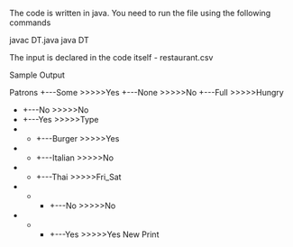 The code is written in java. You need to run the file using the following commands

javac DT.java
java DT

The input is declared in the code itself - restaurant.csv

Sample Output

Patrons
+---Some >>>>>Yes
+---None >>>>>No
+---Full >>>>>Hungry
+	+---No >>>>>No
+	+---Yes >>>>>Type
+	+	+---Burger >>>>>Yes
+	+	+---Italian >>>>>No
+	+	+---Thai >>>>>Fri_Sat
+	+	+	+---No >>>>>No
+	+	+	+---Yes >>>>>Yes New Print  
